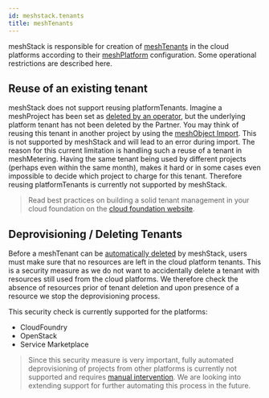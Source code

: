 ```yaml
---
id: meshstack.tenants
title: meshTenants
---
```


meshStack is responsible for creation of [meshTenants](meshcloud.tenant.md) in the cloud platforms according to their [meshPlatform](administration.platforms.md) configuration. Some operational restrictions are described here.

## Reuse of an existing tenant

meshStack does not support reusing platformTenants. Imagine a meshProject has been set as [deleted by an operator](administration.projects.md#delete-projects), but the underlying platform tenant has not been deleted by the Partner. You may think of reusing this tenant in another project by using the [meshObject Import](https://docs.meshcloud.io/api/#mesh_object_declarative_import). This is not supported by meshStack and will lead to an error during import. The reason for this current limitation is handling such a reuse of a tenant in meshMetering. Having the same tenant being used by different projects (perhaps even within the same month), makes it hard or in some cases even impossible to decide which project to charge for this tenant. Therefore reusing platformTenants is currently not supported by meshStack.

> Read best practices on building a solid tenant management in your cloud foundation on the [cloud foundation website](https://cloudfoundation.meshcloud.io/maturity-model/tenant-management/).

## Deprovisioning / Deleting Tenants

Before a meshTenant can be [automatically deleted](meshcloud.tenant.md#automatic-deletion) by meshStack, users must make sure that no resources are left in the cloud platform tenants. This is a security measure as we do not want to accidentally delete a tenant with resources still used from the cloud platforms. We therefore check the absence of resources prior of tenant deletion and upon presence of a resource we stop the deprovisioning process.

This security check is currently supported for the platforms:

* CloudFoundry
* OpenStack
* Service Marketplace

> Since this security measure is very important, fully automated deprovisioning of projects from other platforms is currently not supported and requires [manual intervention](administration.projects.md#delete-tenants). We are looking into extending support for further automating this process in the future.
